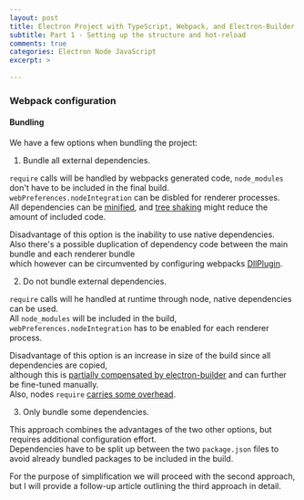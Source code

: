 ```yaml
---
layout: post
title: Electron Project with TypeScript, Webpack, and Electron-Builder
subtitle: Part 1 - Setting up the structure and hot-reload
comments: true
categories: Electron Node JavaScript
excerpt: >
  
---
```


### Webpack configuration

#### Bundling

We have a few options when bundling the project:

1. Bundle all external dependencies. 

  `require` calls will be handled by webpacks generated code, `node_modules` don't have to be included in the final build.
  <br>
  `webPreferences.nodeIntegration` can be disbled for renderer processes.
  <br>
  All dependencies can be [minified](https://webpack.js.org/plugins/uglifyjs-webpack-plugin/), and [tree shaking](https://webpack.js.org/guides/tree-shaking/) might reduce the amount of included code.

  
  Disadvantage of this option is the inability to use native dependencies.
  <br>
  Also there's a possible duplication of dependency code between the main bundle and each renderer bundle
  <br>
  which however can be circumvented by configuring webpacks [DllPlugin](https://webpack.js.org/plugins/dll-plugin/).
  
2. Do not bundle external dependencies. 

  `require` calls will he handled at runtime through node, native dependencies can be used.
  <br>
  All `node_modules` will be included in the build,
  <br>
  `webPreferences.nodeIntegration` has to be enabled for each renderer process.

  Disadvantage of this option is an increase in size of the build since all dependencies are copied,
  <br>
  although this is [partially compensated by electron-builder](https://www.electron.build/configuration/contents) and can further be fine-tuned manually.
  <br>
  Also, nodes `require` [carries some overhead](https://github.com/electron/electron/issues/169).
  
3. Only bundle some dependencies.

  This approach combines the advantages of the two other options, but requires additional configuration effort.
  <br>
  Dependencies have to be split up between the two `package.json` files to avoid already bundled packages to be included in the build.
  
For the purpose of simplification we will proceed with the second approach, but I will provide a follow-up article outlining the third approach in detail.


